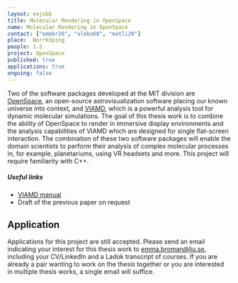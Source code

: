 ```yaml
---
layout: exjobb
title: Molecular Rendering in OpenSpace
name: Molecular Rendering in OpenSpace
contact: ["emmbr26", "alebo68", "matli20"]
place:  Norrköping
people: 1-2
project: OpenSpace
published: true
applications: true
ongoing: false
---
```


Two of the software packages developed at the MIT division are [OpenSpace](https://openspaceproject.com), an open-source astrovisualization software placing our known universe into context, and [VIAMD](https://github.com/scanberg/viamd), which is a powerful analysis tool for dynamic molecular simulations.  The goal of this thesis work is to combine the ability of OpenSpace to render in immersive display environments and the analysis capabilities of VIAMD which are designed for single flat-screen interaction.  The combination of these two software packages will enable the domain scientists to perform their analysis of complex molecular processes in, for example, planetariums, using VR headsets and more.  This project will require familiarity with C++.

##### Useful links
- [VIAMD manual](https://github.com/scanberg/viamd/wiki)
- Draft of the previous paper on request

## Application
<!--
Please send an email indicating your interest for this or other thesis works to [emma.broman@liu.se](mailto:emma.broman@liu.se) including your CV/LinkedIn and a Ladok transcript of courses until EOD **15th of October, 2022**. If you are already a pair wanting to work on the thesis together or you are interested in multiple thesis works, a single email will suffice. 

Applications are accepted on a rolling basis.
-->

Applications for this project are still accepted. Please send an email indicating your interest for this thesis work to [emma.broman@liu.se](mailto:emma.broman@liu.se), including your CV/LinkedIn and a Ladok transcript of courses. If you are already a pair wanting to work on the thesis together or you are interested in multiple thesis works, a single email will suffice.
